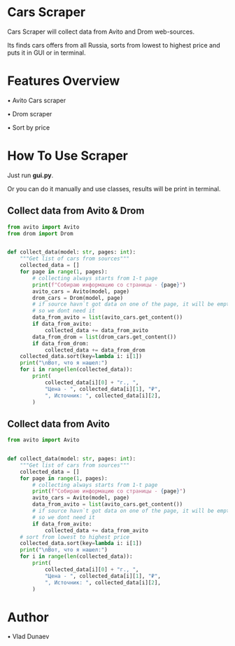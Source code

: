 # Cars Scraper
Cars Scraper will collect data from Avito and Drom web-sources. 

Its finds cars offers from all Russia, sorts from lowest to highest price and puts it in GUI or in terminal.

# Features Overview
•	Avito Cars scraper

•	Drom scraper

•	Sort by price

# How To Use Scraper
Just run **gui.py**.

Or you can do it manually and use classes, results will be print in terminal.


## Collect data from Avito & Drom
``` python
from avito import Avito
from drom import Drom


def collect_data(model: str, pages: int):
    """Get list of cars from sources"""
    collected_data = []
    for page in range(1, pages):
        # collecting always starts from 1-t page
        print(f"Собираю информацию со страницы - {page}")
        avito_cars = Avito(model, page)
        drom_cars = Drom(model, page)
        # if source havn`t got data on one of the page, it will be empty [] list
        # so we dont need it
        data_from_avito = list(avito_cars.get_content())
        if data_from_avito:
            collected_data += data_from_avito
        data_from_drom = list(drom_cars.get_content())
        if data_from_drom:
            collected_data += data_from_drom
    collected_data.sort(key=lambda i: i[1])
    print("\nВот, что я нашел:")
    for i in range(len(collected_data)):
        print(
            collected_data[i][0] + "г., ",
            "Цена - ", collected_data[i][1], "₽",
            ", Источник: ", collected_data[i][2],
        )
```

## Collect data from Avito
``` python
from avito import Avito


def collect_data(model: str, pages: int):
    """Get list of cars from sources"""
    collected_data = []
    for page in range(1, pages):
        # collecting always starts from 1-t page
        print(f"Собираю информацию со страницы - {page}")
        avito_cars = Avito(model, page)
        data_from_avito = list(avito_cars.get_content())
        # if source havn`t got data on one of the page, it will be empty [] list
        # so we dont need it
        if data_from_avito:
            collected_data += data_from_avito
    # sort from lowest to highest price
    collected_data.sort(key=lambda i: i[1])
    print("\nВот, что я нашел:")
    for i in range(len(collected_data)):
        print(
            collected_data[i][0] + "г., ",
            "Цена - ", collected_data[i][1], "₽",
            ", Источник: ", collected_data[i][2],
        )
```


# Author
•	Vlad Dunaev
